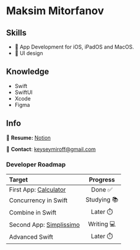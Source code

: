 # Maksim Mitorfanov

## Skills
- 🍏 App Development for iOS, iPadOS and MacOS.
- 🌷 UI design

## Knowledge
- Swift
- SwiftUI
- Xcode
- Figma

## Info
📝 **Resume:** [Notion](https://www.notion.so/maksimmitrofanov/Maksim-Mitrofanov-Resume-98e66952508c420da917a3f2d547751a)

📨 **Contact**: keyseymiroff@gmail.com


### Developer Roadmap
| Target |  Progress |
| :---   |  :---:    |
| First App: [Calculator](https://github.com/maksim-mitrofanov/Calculator) | Done ✅ |
| Concurrency in Swift | Studying 📚 |
| Combine in Swift | Later ⏱️ |
| Second App: [Simplissimo](https://github.com/maksim-mitrofanov/Simplissimo) | Writing 💻 |
| Advanced Swift | Later ⏱️ |
